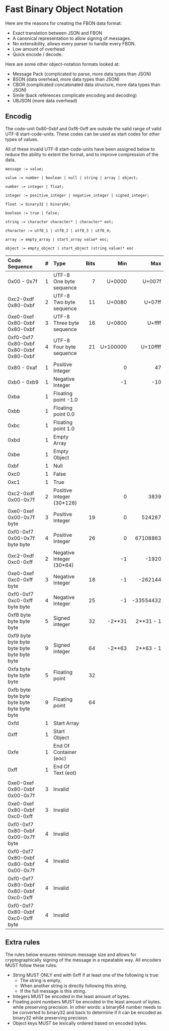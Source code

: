 # Fast Binary Object Notation

Here are the reasons for creating the FBON data format:
 * Exact translation between JSON and FBON
 * A canonical representation to allow signing of messages.
 * No extensibility, allows every parser to handle every FBON.
 * Low amount of overhead
 * Quick encode / decode.

Here are some other object-notation formats looked at:
 * Message Pack (complicated to parse, more data types than JSON)
 * BSON (data overhead, more data types than JSON)
 * CBOR (complicated concatonated data structure, more data types than JSON)
 * Smile (back references complicate encoding and decoding)
 * UBJSON (more data overhead)

## Encodig
The code-unit 0x80-0xbf and 0xf8-0xff are outside the valid range
of valid UTF-8 start-code-units. These codes can be used as start
codes for other types of values.

All of these invalid UTF-8 start-code-units have been assigned below
to reduce the ability to extent the format, and to improve compression
of the data.



```
message := value;

value := number | boolean | null | string | array | object;

number := integer | float;

integer := positive_integer | negative_integer | signed_integer;

float := binary32 | binary64;

boolean := true | false;

string := character character* | character* eot;

character := utf8_1 | utf8_2 | utf8_3 | utf8_4;

array := empty_array | start_array value* eoc;

object := empty_object | start_object (string value)* eoc
```

  Code Sequence                                | # | Type                      | Bits |      Min |       Max
 :----------------------------------------     | -:|:------------------------- | ----:| --------:| ----------:
  0x00 - 0x7f                                  | 1 | UTF-8 One byte sequence   |    7 |   U+0000 |    U+007f
  0xc2-0xdf 0x80-0xbf                          | 2 | UTF-8 Two byte sequence   |   11 |   U+0080 |    U+07ff      
  0xe0-0xef 0x80-0xbf 0x80-0xbf                | 3 | UTF-8 Three byte sequence |   16 |   U+0800 |    U+ffff
  0xf0-0xf7 0x80-0xbf 0x80-0xbf 0x80-0xbf      | 4 | UTF-8 Four byte sequence  |   21 | U+100000 |  U+10ffff
  0x80 - 0xaf                                  | 1 | Positive Integer          |      |        0 |        47
  0xb0 - 0xb9                                  | 1 | Negative Integer          |      |       -1 |       -10
  0xba                                         | 1 | Floating point -1.0       |      |          |
  0xbb                                         | 1 | Floating point 0.0        |      |          |
  0xbc                                         | 1 | Floating point 1.0        |      |          |
  0xbd                                         | 1 | Empty Array               |      |          |
  0xbe                                         | 1 | Empty Object              |      |          |
  0xbf                                         | 1 | Null                      |      |          |
  0xc0                                         | 1 | False                     |      |          |
  0xc1                                         | 1 | True                      |      |          |
  0xc2-0xdf 0x00-0x7f                          | 2 | Positive Integer (30*128) |      |        0 |      3839
  0xe0-0xef 0x00-0x7f byte                     | 3 | Positive Integer          |   19 |        0 |    524287
  0xf0-0xf7 0x00-0x7f byte byte                | 4 | Positive Integer          |   26 |        0 |  67108863
  0xc2-0xdf 0xc0-0xff                          | 2 | Negative Integer (30*64)  |      |       -1 |     -1920
  0xe0-0xef 0xc0-0xff byte                     | 3 | Negative Integer          |   18 |       -1 |   -262144
  0xf0-0xf7 0xc0-0xff byte byte                | 4 | Negative Integer          |   25 |       -1 | -33554432
  0xf8 byte byte byte byte                     | 5 | Signed integer            |   32 |   -2**31 | 2**31 - 1
  0xf9 byte byte byte byte byte byte byte byte | 9 | Signed integer            |   64 |   -2**63 | 2**63 - 1
  0xfa byte byte byte byte                     | 5 | Floating point            |   32 |          | 
  0xfb byte byte byte byte byte byte byte byte | 9 | Floating point            |   64 |          | 
  0xfd                                         | 1 | Start Array               |      |          |
  0xff                                         | 1 | Start Object              |      |          |
  0xfe                                         | 1 | End Of Container (eoc)    |      |          |
  0xff                                         | 1 | End Of Text (eot)         |      |          |
                                               |   |                           |      |          |
  0xe0-0xef 0x80-0xbf 0x00-0x7f                | 3 | Invalid                   |      |          |
  0xe0-0xef 0x80-0xbf 0xc0-0xff                | 3 | Invalid                   |      |          |
  0xf0-0xf7 0x80-0xbf 0x00-0x7f byte           | 4 | Invalid                   |      |          |
  0xf0-0xf7 0x80-0xbf 0x80-0xbf 0x00-0x7f      | 4 | Invalid                   |      |          |
  0xf0-0xf7 0x80-0xbf 0x80-0xbf 0xc0-0xff      | 4 | Invalid                   |      |          |
  0xf0-0xf7 0x80-0xbf 0xc0-0xff byte           | 4 | Invalid                   |      |          |
























## Extra rules
The rules below ensures minimum message size and allows for cryptographically
signing of the message in a repeatable way. All encoders MUST follow these
rules.

 * String MUST ONLY end with 0xff if at least one of the following is true:
   - The string is empty,
   - When another string is directly following this string,
   - If the full message is this string.
 * Integers MUST be encoded in the least amount of bytes.
 * Floating point numbers MUST be encoded in the least amount of bytes.
   while preserving precision. In other words: a binary64 number needs to be converted to
   binary32 and back to determine if it can be encoded as binary32 while preserving precision.
 * Object keys MUST be lexically ordered based on encoded bytes.


